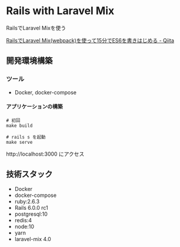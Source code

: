 # Rails with Laravel Mix

RailsでLaravel Mixを使う

[RailsでLaravel Mix(webpack)を使って15分でES6を書きはじめる - Qiita](https://qiita.com/saboyutaka/items/8efbb7778993599e52de)


## 開発環境構築

### ツール
* Docker, docker-compose

#### アプリケーションの構築
```
# 初回
make build

# rails s を起動
make serve
```

http://localhost:3000 にアクセス

## 技術スタック
* Docker
* docker-compose
* ruby:2.6.3
* Rails 6.0.0 rc1
* postgresql:10
* redis:4
* node:10
* yarn
* laravel-mix 4.0
